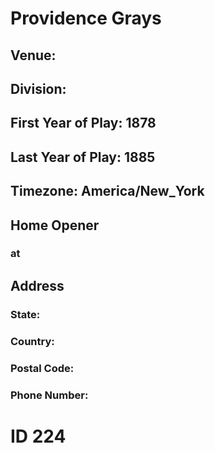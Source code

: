 # Providence Grays
## Venue: 
## Division: 
## First Year of Play: 1878
## Last Year of Play: 1885
## Timezone: America/New_York
## Home Opener
###  at 
## Address
### 
### State: 
### Country: 
### Postal Code: 
### Phone Number: 
# ID 224